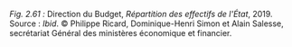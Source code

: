 *Fig. 2.61 :* Direction du Budget, *Répartition des effectifs de l'État*, 2019.  
Source : *Ibid*. © Philippe Ricard, Dominique-Henri Simon et Alain Salesse, secrétariat Général des ministères économique et financier.